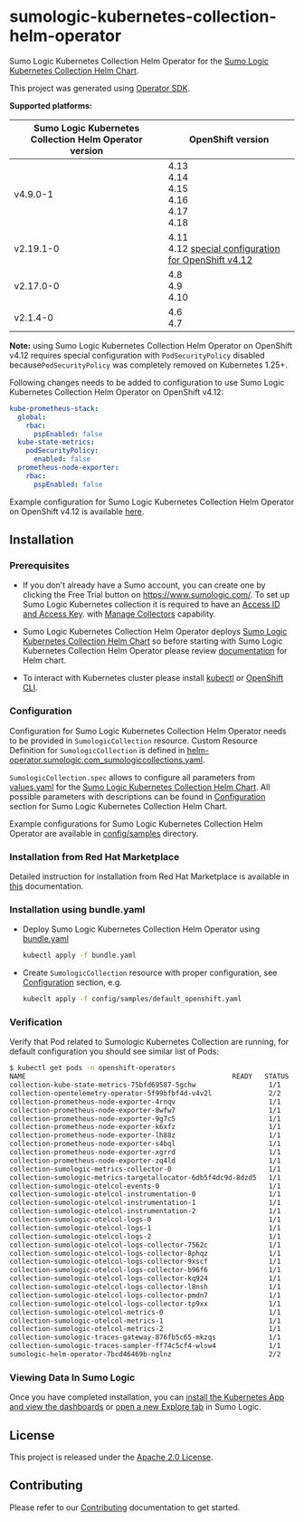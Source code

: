 # sumologic-kubernetes-collection-helm-operator

Sumo Logic Kubernetes Collection Helm Operator for the [Sumo Logic Kubernetes Collection Helm Chart][helm-chart-repo].

This project was generated using [Operator SDK][operator-sdk].

**Supported platforms:**

| Sumo Logic Kubernetes Collection Helm Operator version | OpenShift version                                                      |
|--------------------------------------------------------|------------------------------------------------------------------------|
| v4.9.0-1                                               | 4.13<br/>4.14<br/>4.15<br/>4.16<br/>4.17<br/>4.18<br />                |
| v2.19.1-0                                              | 4.11<br/>4.12 [special configuration for OpenShift v4.12][config_4.12] |
| v2.17.0-0                                              | 4.8<br/>4.9<br/>4.10                                                   |
| v2.1.4-0                                               | 4.6<br/>4.7                                                            |

**Note:** using Sumo Logic Kubernetes Collection Helm Operator on OpenShift v4.12 requires special configuration with `PodSecurityPolicy` disabled
because`PodSecurityPolicy` was completely removed on Kubernetes 1.25+.

Following changes needs to be added to configuration to use Sumo Logic Kubernetes Collection Helm Operator on OpenShift v4.12:

```yaml
kube-prometheus-stack:
  global:
    rbac:
      pspEnabled: false
  kube-state-metrics:
    podSecurityPolicy:
      enabled: false
  prometheus-node-exporter:
    rbac:
      pspEnabled: false
```

Example configuration for Sumo Logic Kubernetes Collection Helm Operator on OpenShift v4.12 is available [here][config_4.12].

[config_4.12]: config/samples/default_openshift_4_12.yaml

## Installation

### Prerequisites

- If you don’t already have a Sumo account, you can create one by clicking the Free Trial button on https://www.sumologic.com/.
  To set up Sumo Logic Kubernetes collection it is required to have an [Access ID and Access Key][access_keys].
  with [Manage Collectors][role_capabilities] capability.

- Sumo Logic Kubernetes Collection Helm Operator deploys [Sumo Logic Kubernetes Collection Helm Chart][helm-chart-repo] so before starting with Sumo Logic Kubernetes Collection Helm Operator please review [documentation][helm-docs] for Helm chart.

- To interact with Kubernetes cluster please install [kubectl][kubectl_install] or [OpenShift CLI][oc_install].

[access_keys]: https://help.sumologic.com/Manage/Security/Access-Keys
[role_capabilities]: https://help.sumologic.com/Manage/Users-and-Roles/Manage-Roles/05-Role-Capabilities#data-management
[helm-chart-repo]: https://github.com/SumoLogic/sumologic-kubernetes-collection
[helm-docs]: https://github.com/SumoLogic/sumologic-kubernetes-collection/tree/release-v2.1/deploy/docs
[kubectl_install]: https://kubernetes.io/docs/tasks/tools/install-kubectl-linux/
[oc_install]: https://docs.openshift.com/container-platform/4.7/cli_reference/openshift_cli/getting-started-cli.html

### Configuration

Configuration for Sumo Logic Kubernetes Collection Helm Operator needs to be provided in `SumologicCollection` resource.
Custom Resource Definition for `SumologicCollection` is defined in
[helm-operator.sumologic.com_sumologiccollections.yaml][crd].

`SumologicCollection.spec` allows to configure all parameters from [values.yaml][values.yaml] for the
[Sumo Logic Kubernetes Collection Helm Chart][helm-chart-repo].
All possible parameters with descriptions can be found in [Configuration][helm-chart-configuration]
section for Sumo Logic Kubernetes Collection Helm Chart.

Example configurations for Sumo Logic Kubernetes Collection Helm Operator are available in [config/samples](config/samples) directory.

### Installation from Red Hat Marketplace

Detailed instruction for installation from Red Hat Marketplace is available in [this](docs/install_from_redhat_marketplace.md) documentation.

### Installation using bundle.yaml

- Deploy Sumo Logic Kubernetes Collection Helm Operator using [bundle.yaml](bundle.yaml)

  ```bash
  kubectl apply -f bundle.yaml
  ```

- Create `SumologicCollection` resource with proper configuration, see [Configuration](#configuration) section, e.g.

  ```bash
  kubeclt apply -f config/samples/default_openshift.yaml
  ```

### Verification

Verify that Pod related to Sumologic Kubernetes Collection are running,
for default configuration you should see similar list of Pods:

```bash
$ kubectl get pods -n openshift-operators
NAME                                                   READY   STATUS    RESTARTS   AGE
collection-kube-state-metrics-75bfd69587-5gchw                  1/1     Running   0               3m
collection-opentelemetry-operator-5f99bfbf4d-v4v2l              2/2     Running   0               3m
collection-prometheus-node-exporter-4rnqv                       1/1     Running   0               2m59s
collection-prometheus-node-exporter-8wfw7                       1/1     Running   0               2m59s
collection-prometheus-node-exporter-9g7c5                       1/1     Running   0               3m
collection-prometheus-node-exporter-k6xfz                       1/1     Running   0               3m
collection-prometheus-node-exporter-lh88z                       1/1     Running   0               3m
collection-prometheus-node-exporter-s4bql                       1/1     Running   0               2m59s
collection-prometheus-node-exporter-xgrrd                       1/1     Running   0               2m59s
collection-prometheus-node-exporter-zq4ld                       1/1     Running   0               2m59s
collection-sumologic-metrics-collector-0                        1/1     Running   0               2m36s
collection-sumologic-metrics-targetallocator-6db5f4dc9d-8dzd5   1/1     Running   0               2m36s
collection-sumologic-otelcol-events-0                           1/1     Running   0               3m
collection-sumologic-otelcol-instrumentation-0                  1/1     Running   0               3m
collection-sumologic-otelcol-instrumentation-1                  1/1     Running   0               2m45s
collection-sumologic-otelcol-instrumentation-2                  1/1     Running   0               2m45s
collection-sumologic-otelcol-logs-0                             1/1     Running   0               3m
collection-sumologic-otelcol-logs-1                             1/1     Running   0               2m45s
collection-sumologic-otelcol-logs-2                             1/1     Running   0               2m45s
collection-sumologic-otelcol-logs-collector-7562c               1/1     Running   0               3m
collection-sumologic-otelcol-logs-collector-8phqz               1/1     Running   0               3m
collection-sumologic-otelcol-logs-collector-9xscf               1/1     Running   0               3m
collection-sumologic-otelcol-logs-collector-b96f6               1/1     Running   0               3m
collection-sumologic-otelcol-logs-collector-kq924               1/1     Running   0               2m59s
collection-sumologic-otelcol-logs-collector-l8nsh               1/1     Running   0               3m
collection-sumologic-otelcol-logs-collector-pmdn7               1/1     Running   0               3m
collection-sumologic-otelcol-logs-collector-tp9xx               1/1     Running   0               3m
collection-sumologic-otelcol-metrics-0                          1/1     Running   0               3m
collection-sumologic-otelcol-metrics-1                          1/1     Running   0               2m45s
collection-sumologic-otelcol-metrics-2                          1/1     Running   0               2m45s
collection-sumologic-traces-gateway-876fb5c65-mkzqs             1/1     Running   0               3m
collection-sumologic-traces-sampler-ff74c5cf4-wlsw4             1/1     Running   0               3m
sumologic-helm-operator-7bcd46469b-nglnz                        2/2     Running   0               9m36s
```

### Viewing Data In Sumo Logic

Once you have completed installation, you can [install the Kubernetes App and view the dashboards][install_apps]
or [open a new Explore tab][k8s_tab] in Sumo Logic.

[install_apps]: https://help.sumologic.com/07Sumo-Logic-Apps/10Containers_and_Orchestration/Kubernetes/Install_the_Kubernetes_App%2C_Alerts%2C_and_view_the_Dashboards
[k8s_tab]: https://help.sumologic.com/Observability_Solution/Kubernetes_Solution/Navigate_your_Kubernetes_environment

## License

This project is released under the [Apache 2.0 License](licenses/LICENSE).

## Contributing

Please refer to our [Contributing](CONTRIBUTING.md) documentation to get started.

[helm-chart-repo]: https://github.com/SumoLogic/sumologic-kubernetes-collection
[helm-chart-configuration]: https://github.com/SumoLogic/sumologic-kubernetes-collection/blob/release-v2.1/deploy/helm/sumologic/README.md#configuration
[crd]: config/crd/bases/helm-operator.sumologic.com_sumologiccollections.yaml
[values.yaml]: https://github.com/SumoLogic/sumologic-kubernetes-collection/blob/release-v2.1/deploy/helm/sumologic/values.yaml
[operator-sdk]: https://github.com/operator-framework/operator-sdk
